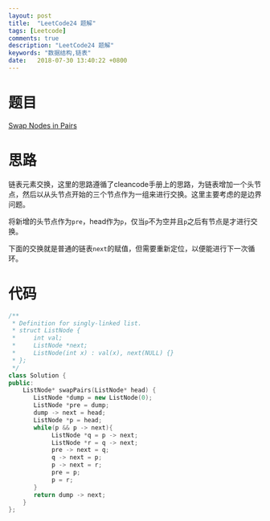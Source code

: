 ```yaml
---
layout: post
title:  "LeetCode24 题解"
tags: [Leetcode]
comments: true
description: "LeetCode24 题解"
keywords: "数据结构,链表"
date:   2018-07-30 13:40:22 +0800
---
```



# 题目 

[Swap Nodes in Pairs](https://leetcode.com/problems/swap-nodes-in-pairs/description/)


# 思路

链表元素交换，这里的思路遵循了cleancode手册上的思路，为链表增加一个头节点，然后以从头节点开始的三个节点作为一组来进行交换。这里主要考虑的是边界问题。

将新增的头节点作为```pre```，head作为```p```，仅当```p```不为空并且```p```之后有节点是才进行交换。

下面的交换就是普通的链表```next```的赋值，但需要重新定位，以便能进行下一次循环。

# 代码


```c++
/**
 * Definition for singly-linked list.
 * struct ListNode {
 *     int val;
 *     ListNode *next;
 *     ListNode(int x) : val(x), next(NULL) {}
 * };
 */
class Solution {
public:
    ListNode* swapPairs(ListNode* head) {
       ListNode *dump = new ListNode(0);
       ListNode *pre = dump;
       dump -> next = head;
       ListNode *p = head;
       while(p && p -> next){
            ListNode *q = p -> next;
            ListNode *r = q -> next;
            pre -> next = q;
            q -> next = p;
            p -> next = r;
            pre = p;
            p = r;
       }
       return dump -> next;
    }
};


```